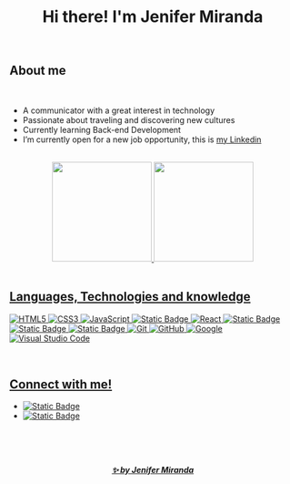 <h1 align="center"><b>  Hi there! I'm Jenifer Miranda </b></h1>
<!--  -->

<br>

<h2><b>About me</b></h2>

<br>

- A communicator with a great interest in technology
- Passionate about traveling and discovering new cultures
- Currently learning Back-end Development
- I’m currently open for a new job opportunity, this is [my Linkedin](https://www.linkedin.com/in/jeniferasm/)

<br>
<!-- GITHUB STATUS -->
<div id='lojc' align="center">
  <a href="https://github.com/jenifermiranda?tab=repositories">
  <img height="175em" src="https://github-readme-stats.vercel.app/api?username=jenifermiranda&show_icons=true&theme=white&include_all_commits=true"/>
  <img height="175em" src="https://github-readme-stats.vercel.app/api/top-langs/?username=jenifermiranda&layout=compact&theme=chartreuse-white"/> 
</div>
<br>

<h2><b>Languages, Technologies and knowledge</b></h2>

   ![HTML5](https://img.shields.io/badge/HTML5%20-%23E34F26.svg?style=for-the-badge&logo=html5&logoColor=white)
   ![CSS3](https://img.shields.io/badge/CSS%20-%231572B6.svg?style=for-the-badge&logo=css3&logoColor=white)
   ![JavaScript](https://img.shields.io/badge/JavaScript%20-%23F7DF1E.svg?style=for-the-badge&logo=javascript&logoColor=black)
   ![Static Badge](https://img.shields.io/badge/typescrypt-white?style=for-the-badge&logo=typescript&logoColor=white&labelColor=blue&color=blue)
   ![React](https://img.shields.io/badge/React-%2361DAFB?style=for-the-badge&logo=react&logoColor=black)
   ![Static Badge](https://img.shields.io/badge/node.js-white?style=for-the-badge&logo=nodedotjs&logoColor=white&labelColor=%23339933&color=%23339933)
   ![Static Badge](https://img.shields.io/badge/mysql-white?style=for-the-badge&logo=mysql&logoColor=white&labelColor=%234479A1&color=%234479A1)
   ![Static Badge](https://img.shields.io/badge/docker-white?style=for-the-badge&logo=docker&logoColor=white&labelColor=%232496ED&color=%232496ED)
   ![Git](https://img.shields.io/badge/git-%23F05033.svg?style=for-the-badge&logo=git&logoColor=white)
   ![GitHub](https://img.shields.io/badge/github-%23121011.svg?style=for-the-badge&logo=github&logoColor=white)
   ![Google](https://img.shields.io/badge/google-%234285F4.svg?style=for-the-badge&logo=google&logoColor=white)
   ![Visual Studio Code](https://img.shields.io/badge/Visual%20Studio%20Code-0078d7.svg?style=for-the-badge&logo=visual-studio-code&logoColor=white)

<br>
<h2><b>Connect with me!</b></h2>
<ul>
   <li>
      <a href="mailto:jnf.asm@gmail.com" target="_blank">
      <img alt="Static Badge" src="https://img.shields.io/badge/jnf.asm@gmail.com-%23EA4335?style=for-the-badge&logo=gmail&logoColor=white&link=jnf.asm%40gmail.com">
   </li>
   <li>
      <a href="https://www.linkedin.com/in/jeniferasm/" target="_blank">
      <img alt="Static Badge" src="https://img.shields.io/badge/Linkedin/jeniferasm-%230A66C2?style=for-the-badge&logo=linkedin&logoColor=white&link=https%3A%2F%2Fwww.linkedin.com%2Fin%2Fjeniferasm%2F">
   </li>
</ul>


<br><br>
##
<h5 align="center">✨ by Jenifer Miranda</h5>

